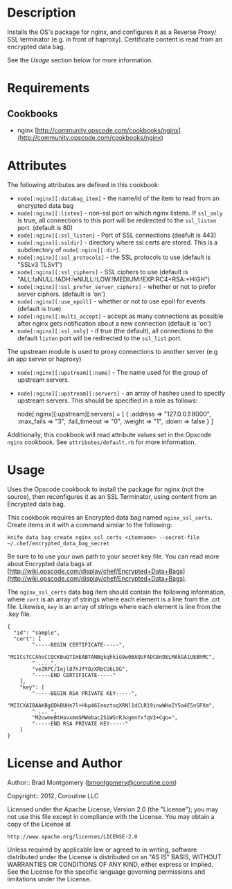 Description
===========

Installs the OS's package for nginx, and configures it as a Reverse Proxy/
SSL terminator (e.g. in front of haproxy). Certificate content is read from
an encrypted data bag.  

See the *Usage* section below for more information.

Requirements
============

Cookbooks
---------
* nginx [http://community.opscode.com/cookbooks/nginx](http://community.opscode.com/cookbooks/nginx)

Attributes
==========
The following attributes are defined in this cookbook:

* `node[:nginx][:databag_item]` - the name/id of the item to read from an encrypted data bag
* `node[:nginx][:listen]` - non-ssl port on which nginx listens. If `ssl_only` is true, all connections to this port will be redirected to the `ssl_listen` port. (default is 80)
* `node[:nginx][:ssl_listen]` - Port of SSL connections (deafult is 443)
* `node[:nginx][:ssldir]` - directory where ssl certs are stored. This is a subdirectory of `node[:nginx][:dir]`.
* `node[:nginx][:ssl_protocols]` - the SSL protocols to use (default is "SSLv3 TLSv1")
* `node[:nginx][:ssl_ciphers]` - SSL ciphers to use (default is "ALL:!aNULL:!ADH:!eNULL:!LOW:!MEDIUM:!EXP:RC4+RSA:+HIGH")
* `node[:nginx][:ssl_prefer_server_ciphers]` - whether or not to prefer server ciphers. (default is 'on')
* `node[:nginx][:use_epoll]` - whether or not to use epoll for events (default is true)
* `node[:nginx][:multi_accept]` - accept as many connections as possible after nginx gets notification about a new connection (default is 'on')
* `node[:nginx][:ssl_only]` - if true (the default), all connections to the default `listen` port will be redirected to the `ssl_list` port.

The upstream module is used to proxy connections to another server (e.g an app server or haproxy)
* `node[:nginx][:upstream][:name]` - The name used for the group of upstream servers.
* `node[:nginx][:upstream][:servers]` - an array of hashes used to specify upstream servers. This should be specified in a role as follows:
    
    node[:nginx][:upstream][:servers] = [
        { 
            :address      => "127.0.0.1:8000",
            :max_fails    => "3",
            :fail_timeout => "0",
            :weight       => "1",
            :down         => false
        }
    ]

Additionally, this cookbook will read attribute values set in the Opscode `nginx` cookbook. See 
`attributes/default.rb` for more information.

Usage
=====
Uses the Opscode cookbook to install the package for nginx (not the source), 
then reconfigures it as an SSL Terminator, using content from an Encrypted data bag.

This cookbook requires an Encrypted data bag named `nginx_ssl_certs`. Create items 
in it with a command similar to the following:

    knife data bag create nginx_ssl_certs <itemname> --secret-file ~/.chef/encrypted_data_bag_secret

Be sure to to use your own path to your secret key file. You can read more about Encrypted 
data bags at [http://wiki.opscode.com/display/chef/Encrypted+Data+Bags](http://wiki.opscode.com/display/chef/Encrypted+Data+Bags).

The `nginx_ssl_certs` data bag item should contain the following information, where `cert` is an array of strings
where each element is a line from the .crt file. Likewise, `key` is an array of strings where each
element is line from the .key file.

    {
      "id": "sample",
      "cert": [
            "-----BEGIN CERTIFICATE-----", 
            "MIICsTCCAhoCCQCKBuQTIHEABTANBgkqhkiG9w0BAQUFADCBnDELMAkGA1UEBhMC", 
            " ... ",
            "veZRPC/Iejl87hJfY8zXRbCU6L9G", 
            "-----END CERTIFICATE-----"
        ],
        "key": [
            "-----BEGIN RSA PRIVATE KEY-----", 
            "MIICXAIBAAKBgQDkBUHn7l+Hkp46IeoztoqXRNl1dCLR19inwWHoIY5a4E5nSPXm", 
            " ... ",
            "M2owmeBtHavxmmSMWebacZSiWSrRJogmnYxfqV2+Cgo=", 
            "-----END RSA PRIVATE KEY-----"
        ]
    }


License and Author
==================

Author:: Brad Montgomery (<bmontgomery@coroutine.com>)

Copyright:: 2012, Coroutine LLC

Licensed under the Apache License, Version 2.0 (the "License");
you may not use this file except in compliance with the License.
You may obtain a copy of the License at

    http://www.apache.org/licenses/LICENSE-2.0

Unless required by applicable law or agreed to in writing, software
distributed under the License is distributed on an "AS IS" BASIS,
WITHOUT WARRANTIES OR CONDITIONS OF ANY KIND, either express or implied.
See the License for the specific language governing permissions and
limitations under the License.
